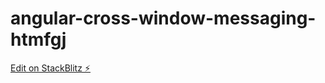 # angular-cross-window-messaging-htmfgj

[Edit on StackBlitz ⚡️](https://stackblitz.com/edit/angular-cross-window-messaging-htmfgj)